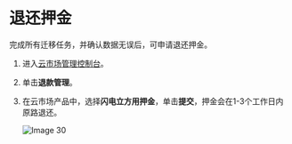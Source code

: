 # 退还押金

完成所有迁移任务，并确认数据无误后，可申请退还押金。

1.  进入[云市场管理控制台](https://market.console.aliyun.com/imageconsole/index.htm?#/?_k=70w130)。

2.  单击**退款管理**。

3.  在云市场产品中，选择**闪电立方用押金**，单击**提交**，押金会在1-3个工作日内原路退还。

    ![Image 30](http://docs-aliyun.cn-hangzhou.oss.aliyun-inc.com/assets/pic/118623/cn_zh/1558409055448/Image%2030.png)


